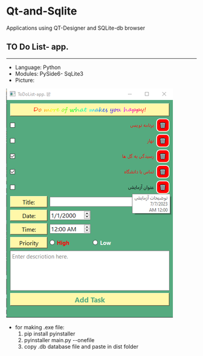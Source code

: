 # Qt-and-Sqlite
Applications using QT-Designer and SQLite-db browser

## TO Do List- app.
---------------------------

- Language: Python
- Modules: PySide6- SqLite3
- Picture:

![tdl1](tdl1.png)



- for making .exe file:
  1) pip install pyinstaller
  2) pyinstaller main.py --onefile
  3) copy .db database file and paste in dist folder




